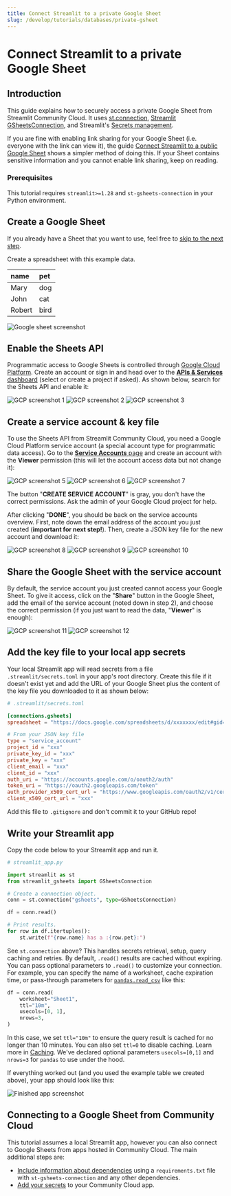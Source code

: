 ```yaml
---
title: Connect Streamlit to a private Google Sheet
slug: /develop/tutorials/databases/private-gsheet
---
```


# Connect Streamlit to a private Google Sheet

## Introduction

This guide explains how to securely access a private Google Sheet from Streamlit Community Cloud. It uses [st.connection](/develop/api-reference/connections/st.connection), [Streamlit GSheetsConnection](https://github.com/streamlit/gsheets-connection), and Streamlit's [Secrets management](/develop/concepts/connections/secrets-management).

If you are fine with enabling link sharing for your Google Sheet (i.e. everyone with the link can view it), the guide [Connect Streamlit to a public Google Sheet](/develop/tutorials/databases/public-gsheet) shows a simpler method of doing this. If your Sheet contains sensitive information and you cannot enable link sharing, keep on reading.

### Prerequisites

This tutorial requires `streamlit>=1.28` and `st-gsheets-connection` in your Python environment.

## Create a Google Sheet

If you already have a Sheet that you want to use, feel free to [skip to the next step](#enable-the-sheets-api).

Create a spreadsheet with this example data.

<div style={{ maxWidth: '200px', margin: 'auto' }}>

| name   | pet  |
| :----- | :--- |
| Mary   | dog  |
| John   | cat  |
| Robert | bird |

</div>

![Google sheet screenshot](/images/databases/private-gsheet-1.png)

## Enable the Sheets API

Programmatic access to Google Sheets is controlled through [Google Cloud Platform](https://cloud.google.com/). Create an account or sign in and head over to the [**APIs & Services** dashboard](https://console.cloud.google.com/apis/dashboard) (select or create a project if asked). As shown below, search for the Sheets API and enable it:

<Flex>
<Image alt="GCP screenshot 1" src="/images/databases/private-gsheet-2.png" />
<Image alt="GCP screenshot 2" src="/images/databases/private-gsheet-3.png" />
<Image alt="GCP screenshot 3" src="/images/databases/private-gsheet-4.png" />
</Flex>

## Create a service account & key file

To use the Sheets API from Streamlit Community Cloud, you need a Google Cloud Platform service account (a special account type for programmatic data access). Go to the [**Service Accounts** page](https://console.cloud.google.com/iam-admin/serviceaccounts) and create an account with the **Viewer** permission (this will let the account access data but not change it):

<Flex>
<Image alt="GCP screenshot 5" src="/images/databases/private-gsheet-5.png" />
<Image alt="GCP screenshot 6" src="/images/databases/private-gsheet-6.png" />
<Image alt="GCP screenshot 7" src="/images/databases/private-gsheet-7.png" />
</Flex>

<Note>

The button "**CREATE SERVICE ACCOUNT**" is gray, you don't have the correct permissions. Ask the admin of your Google Cloud project for help.

</Note>

After clicking "**DONE**", you should be back on the service accounts overview. First, note down the email address of the account you just created (**important for next step!**). Then, create a JSON key file for the new account and download it:

<Flex>
<Image alt="GCP screenshot 8" src="/images/databases/private-gsheet-8.png" />
<Image alt="GCP screenshot 9" src="/images/databases/private-gsheet-9.png" />
<Image alt="GCP screenshot 10" src="/images/databases/private-gsheet-10.png" />
</Flex>

## Share the Google Sheet with the service account

By default, the service account you just created cannot access your Google Sheet. To give it access, click on the "**Share**" button in the Google Sheet, add the email of the service account (noted down in step 2), and choose the correct permission (if you just want to read the data, "**Viewer**" is enough):

<Flex>
<Image alt="GCP screenshot 11" src="/images/databases/private-gsheet-11.png" />
<Image alt="GCP screenshot 12" src="/images/databases/private-gsheet-12.png" />
</Flex>

## Add the key file to your local app secrets

Your local Streamlit app will read secrets from a file `.streamlit/secrets.toml` in your app's root directory. Create this file if it doesn't exist yet and add the URL of your Google Sheet plus the content of the key file you downloaded to it as shown below:

```toml
# .streamlit/secrets.toml

[connections.gsheets]
spreadsheet = "https://docs.google.com/spreadsheets/d/xxxxxxx/edit#gid=0"

# From your JSON key file
type = "service_account"
project_id = "xxx"
private_key_id = "xxx"
private_key = "xxx"
client_email = "xxx"
client_id = "xxx"
auth_uri = "https://accounts.google.com/o/oauth2/auth"
token_uri = "https://oauth2.googleapis.com/token"
auth_provider_x509_cert_url = "https://www.googleapis.com/oauth2/v1/certs"
client_x509_cert_url = "xxx"
```

<Important>

Add this file to `.gitignore` and don't commit it to your GitHub repo!

</Important>

## Write your Streamlit app

Copy the code below to your Streamlit app and run it.

```python
# streamlit_app.py

import streamlit as st
from streamlit_gsheets import GSheetsConnection

# Create a connection object.
conn = st.connection("gsheets", type=GSheetsConnection)

df = conn.read()

# Print results.
for row in df.itertuples():
    st.write(f"{row.name} has a :{row.pet}:")
```

See `st.connection` above? This handles secrets retrieval, setup, query caching and retries. By default, `.read()` results are cached without expiring. You can pass optional parameters to `.read()` to customize your connection. For example, you can specify the name of a worksheet, cache expiration time, or pass-through parameters for [`pandas.read_csv`](https://pandas.pydata.org/docs/reference/api/pandas.read_csv.html) like this:

```python
df = conn.read(
    worksheet="Sheet1",
    ttl="10m",
    usecols=[0, 1],
    nrows=3,
)
```

In this case, we set `ttl="10m"` to ensure the query result is cached for no longer than 10 minutes. You can also set `ttl=0` to disable caching. Learn more in [Caching](/develop/concepts/execution-model/caching). We've declared optional parameters `usecols=[0,1]` and `nrows=3` for `pandas` to use under the hood.

If everything worked out (and you used the example table we created above), your app should look like this:

![Finished app screenshot](/images/databases/streamlit-app.png)

## Connecting to a Google Sheet from Community Cloud

This tutorial assumes a local Streamlit app, however you can also connect to Google Sheets from apps hosted in Community Cloud. The main additional steps are:

- [Include information about dependencies](/deploy/streamlit-community-cloud/deploy-your-app/app-dependencies) using a `requirements.txt` file with `st-gsheets-connection` and any other dependencies.
- [Add your secrets](/deploy/streamlit-community-cloud/deploy-your-app/secrets-management#deploy-an-app-and-set-up-secrets) to your Community Cloud app.
